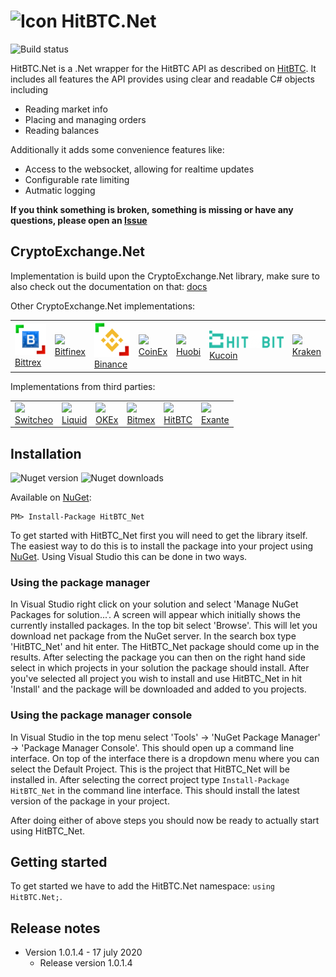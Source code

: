 # ![Icon](https://github.com/intelligences/HitBTC.Net/blob/master/src/HitBTC.Net/Icon/icon.png?raw=true) HitBTC.Net

![Build status](https://travis-ci.org/intelligences/HitBTC.Net.svg?branch=master)

HitBTC.Net is a .Net wrapper for the HitBTC API as described on [HitBTC](https://api.hitbtc.com/). It includes all features the API provides using clear and readable C# objects including 
* Reading market info
* Placing and managing orders
* Reading balances

Additionally it adds some convenience features like:
* Access to the websocket, allowing for realtime updates
* Configurable rate limiting
* Autmatic logging

**If you think something is broken, something is missing or have any questions, please open an [Issue](https://github.com/intelligences/HitBTC.Net/issues)**

## CryptoExchange.Net
Implementation is build upon the CryptoExchange.Net library, make sure to also check out the documentation on that: [docs](https://github.com/JKorf/CryptoExchange.Net)

Other CryptoExchange.Net implementations:
<table>
<tr>
<td><a href="https://github.com/JKorf/Bittrex.Net"><img src="https://github.com/JKorf/Bittrex.Net/blob/master/Bittrex.Net/Icon/icon.png?raw=true"></a>
<br />
<a href="https://github.com/JKorf/Bittrex.Net">Bittrex</a>
</td>
<td><a href="https://github.com/JKorf/Bitfinex.Net"><img src="https://github.com/JKorf/Bitfinex.Net/blob/master/Bitfinex.Net/Icon/icon.png?raw=true"></a>
<br />
<a href="https://github.com/JKorf/Bitfinex.Net">Bitfinex</a>
</td>
<td><a href="https://github.com/JKorf/Binance.Net"><img src="https://github.com/JKorf/Binance.Net/blob/master/Binance.Net/Icon/icon.png?raw=true"></a>
<br />
<a href="https://github.com/JKorf/Binance.Net">Binance</a>
</td>
<td><a href="https://github.com/JKorf/CoinEx.Net"><img src="https://github.com/JKorf/CoinEx.Net/blob/master/CoinEx.Net/Icon/icon.png?raw=true"></a>
<br />
<a href="https://github.com/JKorf/CoinEx.Net">CoinEx</a>
</td>
<td><a href="https://github.com/JKorf/Huobi.Net"><img src="https://github.com/JKorf/Huobi.Net/blob/master/Huobi.Net/Icon/icon.png?raw=true"></a>
<br />
<a href="https://github.com/JKorf/Huobi.Net">Huobi</a>
</td>
<td><a href="https://github.com/JKorf/Kucoin.Net"><img src="https://github.com/JKorf/Kucoin.Net/blob/master/Kucoin.Net/Icon/icon.png?raw=true"></a>
<br />
<a href="https://github.com/JKorf/Kucoin.Net">Kucoin</a>
</td>
<td><a href="https://github.com/JKorf/Kraken.Net"><img src="https://github.com/JKorf/Kraken.Net/blob/master/Kraken.Net/Icon/icon.png?raw=true"></a>
<br />
<a href="https://github.com/JKorf/Kraken.Net">Kraken</a>
</td>
</tr>
</table>
Implementations from third parties:
<table>
	<tr>
		<td>
			<a href="https://github.com/Zaliro/Switcheo.Net">
				<img src="https://github.com/Zaliro/Switcheo.Net/blob/master/Resources/switcheo-coin.png?raw=true">
			</a>
			<br />
			<a href="https://github.com/Zaliro/Switcheo.Net">Switcheo</a>
		</td>
		<td>
			<a href="https://github.com/ridicoulous/LiquidQuoine.Net">
				<img src="https://github.com/ridicoulous/LiquidQuoine.Net/blob/master/Resources/icon.png?raw=true">
			</a>
			<br />
			<a href="https://github.com/ridicoulous/LiquidQuoine.Net">Liquid</a>
		</td>
		<td><a href="https://github.com/burakoner/OKEx.Net"><img src="https://raw.githubusercontent.com/burakoner/OKEx.Net/master/Okex.Net/Icon/icon.png"></a>
		<br />
		<a href="https://github.com/burakoner/OKEx.Net">OKEx</a>
		</td>
		</td>
		<td>
			<a href="https://github.com/ridicoulous/Bitmex.Net"><img src="https://github.com/ridicoulous/Bitmex.Net/blob/master/Bitmex.Net/Icon/icon.png"></a>
			<br />
			<a href="https://github.com/ridicoulous/Bitmex.Net">Bitmex</a>
		</td>
		<td>
			<a href="https://github.com/intelligences/HitBTC.Net"><img src="https://github.com/intelligences/HitBTC.Net/blob/master/src/HitBTC.Net/Icon/icon.png"></a>
			<br />
			<a href="https://github.com/intelligences/HitBTC.Net">HitBTC</a>
		</td>
	<td><a href="https://github.com/d-ugarov/Exante.Net"><img src="https://github.com/d-ugarov/Exante.Net/blob/master/Exante.Net/Icon/icon.png?raw=true"></a>
<br />
<a href="https://github.com/d-ugarov/Exante.Net">Exante</a>
</td>
	</tr>
	
</table>

## Installation
![Nuget version](https://img.shields.io/nuget/v/hitbtc_net.svg) ![Nuget downloads](https://img.shields.io/nuget/dt/HitBTC_Net.svg)

Available on [NuGet](https://www.nuget.org/packages/HitBTC.Net/):
```
PM> Install-Package HitBTC_Net
```
To get started with HitBTC_Net first you will need to get the library itself. The easiest way to do this is to install the package into your project using  [NuGet](https://www.nuget.org/packages/HitBTC_Net/). Using Visual Studio this can be done in two ways.

### Using the package manager
In Visual Studio right click on your solution and select 'Manage NuGet Packages for solution...'. A screen will appear which initially shows the currently installed packages. In the top bit select 'Browse'. This will let you download net package from the NuGet server. In the search box type 'HitBTC_Net' and hit enter. The HitBTC_Net package should come up in the results. After selecting the package you can then on the right hand side select in which projects in your solution the package should install. After you've selected all project you wish to install and use HitBTC_Net in hit 'Install' and the package will be downloaded and added to you projects.

### Using the package manager console
In Visual Studio in the top menu select 'Tools' -> 'NuGet Package Manager' -> 'Package Manager Console'. This should open up a command line interface. On top of the interface there is a dropdown menu where you can select the Default Project. This is the project that HitBTC_Net will be installed in. After selecting the correct project type  `Install-Package HitBTC_Net`  in the command line interface. This should install the latest version of the package in your project.

After doing either of above steps you should now be ready to actually start using HitBTC_Net.

## Getting started
To get started we have to add the HitBTC.Net namespace:  `using HitBTC.Net;`.

## Release notes
* Version 1.0.1.4 - 17 july 2020
	* Release version 1.0.1.4

